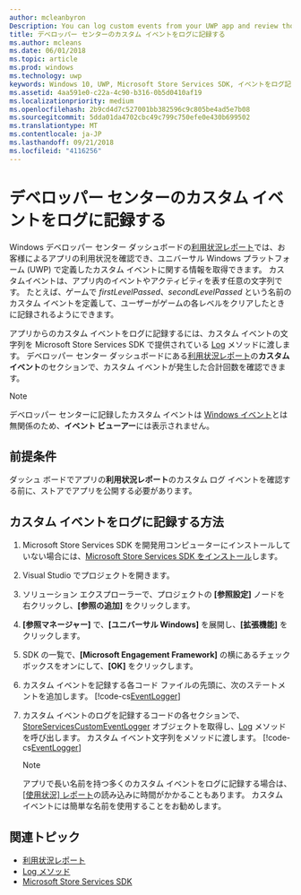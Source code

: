 ```yaml
---
author: mcleanbyron
Description: You can log custom events from your UWP app and review those events in the Usage report on the Windows Dev Center dashboard.
title: デベロッパー センターのカスタム イベントをログに記録する
ms.author: mcleans
ms.date: 06/01/2018
ms.topic: article
ms.prod: windows
ms.technology: uwp
keywords: Windows 10, UWP, Microsoft Store Services SDK, イベントをログ記録
ms.assetid: 4aa591e0-c22a-4c90-b316-0b5d0410af19
ms.localizationpriority: medium
ms.openlocfilehash: 2b9cd4d7c527001bb382596c9c805be4ad5e7b08
ms.sourcegitcommit: 5dda01da4702cbc49c799c750efe0e430b699502
ms.translationtype: MT
ms.contentlocale: ja-JP
ms.lasthandoff: 09/21/2018
ms.locfileid: "4116256"
---
```

# <a name="log-custom-events-for-dev-center"></a>デベロッパー センターのカスタム イベントをログに記録する

Windows デベロッパー センター ダッシュボードの[利用状況レポート](https://msdn.microsoft.com/windows/uwp/publish/usage-report)では、お客様によるアプリの利用状況を確認でき、ユニバーサル Windows プラットフォーム (UWP) で定義したカスタム イベントに関する情報を取得できます。 カスタムイベントは、アプリ内のイベントやアクティビティを表す任意の文字列です。 たとえば、ゲームで *firstLevelPassed*、*secondLevelPassed* という名前のカスタム イベントを定義して、ユーザーがゲームの各レベルをクリアしたときに記録されるようにできます。

アプリからのカスタム イベントをログに記録するには、カスタム イベントの文字列を Microsoft Store Services SDK で提供されている [Log](https://docs.microsoft.com/uwp/api/microsoft.services.store.engagement.storeservicescustomeventlogger.log) メソッドに渡します。 デベロッパー センター ダッシュボードにある[利用状況レポート](https://msdn.microsoft.com/windows/uwp/publish/usage-report)の**カスタム イベント**のセクションで、カスタム イベントが発生した合計回数を確認できます。

> [!NOTE]
> デベロッパー センターに記録したカスタム イベントは [Windows イベント](https://msdn.microsoft.com/library/windows/desktop/aa964766.aspx)とは無関係のため、**イベント ビューアー**には表示されません。

## <a name="prerequisites"></a>前提条件

ダッシュ ボードでアプリの**利用状況レポート**のカスタム ログ イベントを確認する前に、ストアでアプリを公開する必要があります。

## <a name="how-to-log-custom-events"></a>カスタム イベントをログに記録する方法

1. Microsoft Store Services SDK を開発用コンピューターにインストールしていない場合には、[Microsoft Store Services SDK をインストール](microsoft-store-services-sdk.md#install-the-sdk)します。

2. Visual Studio でプロジェクトを開きます。

3. ソリューション エクスプローラーで、プロジェクトの **[参照設定]** ノードを右クリックし、**[参照の追加]** をクリックします。

4. **[参照マネージャー]** で、**[ユニバーサル Windows]** を展開し、**[拡張機能]** をクリックします。

5. SDK の一覧で、**[Microsoft Engagement Framework]** の横にあるチェック ボックスをオンにして、**[OK]** をクリックします。

6. カスタム イベントを記録する各コード ファイルの先頭に、次のステートメントを追加します。
    [!code-cs[EventLogger](./code/StoreSDKSamples/cs/LogEvents.cs#EngagementNamespace)]

7. カスタム イベントのログを記録するコードの各セクションで、[StoreServicesCustomEventLogger](https://docs.microsoft.com/uwp/api/microsoft.services.store.engagement.storeservicescustomeventlogger.log) オブジェクトを取得し、[Log](https://docs.microsoft.com/uwp/api/microsoft.services.store.engagement.storeservicescustomeventlogger.log) メソッドを呼び出します。 カスタム イベント文字列をメソッドに渡します。
    [!code-cs[EventLogger](./code/StoreSDKSamples/cs/LogEvents.cs#Log)]

    > [!NOTE]
    > アプリで長い名前を持つ多くのカスタム イベントをログに記録する場合は、[[使用状況] レポート](https://msdn.microsoft.com/windows/uwp/publish/usage-report)の読み込みに時間がかかることもあります。 カスタム イベントには簡単な名前を使用することをお勧めします。 

## <a name="related-topics"></a>関連トピック

* [利用状況レポート](https://msdn.microsoft.com/windows/uwp/publish/usage-report)
* [Log メソッド](https://docs.microsoft.com/uwp/api/microsoft.services.store.engagement.storeservicescustomeventlogger.log)
* [Microsoft Store Services SDK](https://msdn.microsoft.com/windows/uwp/monetize/microsoft-store-services-sdk)
